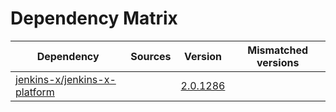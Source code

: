# Dependency Matrix

Dependency | Sources | Version | Mismatched versions
---------- | ------- | ------- | -------------------
[jenkins-x/jenkins-x-platform](https://github.com/jenkins-x/jenkins-x-platform.git) |  | [2.0.1286](https://github.com/jenkins-x/jenkins-x-platform/releases/tag/v2.0.1286) | 
